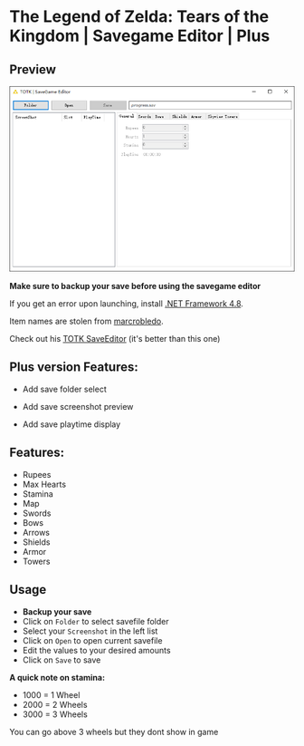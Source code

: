 # The Legend of Zelda: Tears of the Kingdom | Savegame Editor | Plus

## Preview

![Preview](./Screenshot/screenshot1.png)

**Make sure to backup your save before using the savegame editor**

If you get an error upon launching, install [.NET Framework 4.8](https://dotnet.microsoft.com/en-us/download/dotnet-framework/net48).

Item names are stolen from [marcrobledo](https://github.com/marcrobledo/savegame-editors/tree/master/zelda-totk).

Check out his [TOTK SaveEditor](https://www.marcrobledo.com/savegame-editors/zelda-totk/) (it's better than this one)

## Plus version Features:

* Add save folder select

* Add save screenshot preview

* Add save playtime display

## Features:

- Rupees
- Max Hearts
- Stamina
- Map
- Swords
- Bows
- Arrows
- Shields
- Armor
- Towers

## Usage

- **Backup your save**
- Click on `Folder` to select savefile folder
- Select your `Screenshot` in the left list
- Click on `Open` to open current savefile
- Edit the values to your desired amounts
- Click on `Save` to save

**A quick note on stamina:**

- 1000 = 1 Wheel
- 2000 = 2 Wheels
- 3000 = 3 Wheels

You can go above 3 wheels but they dont show in game
